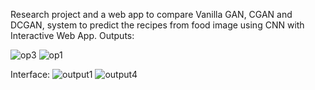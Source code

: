 Research project and a web app to compare Vanilla GAN, CGAN and DCGAN, system to predict the recipes from
food image using CNN with Interactive Web App.
Outputs:

![op3](https://github.com/user-attachments/assets/c0da4ea5-a47b-4aa7-b549-e5f4f1085e8a)
![op1](https://github.com/user-attachments/assets/b5734b45-9c53-4991-95d1-aa7f3647ee95)

Interface:
![output1](https://github.com/user-attachments/assets/ea984ac0-8a1b-401b-9923-d4f445e63c27)
![output4](https://github.com/user-attachments/assets/9ac16401-26b0-48f6-939f-16592e275d71)
